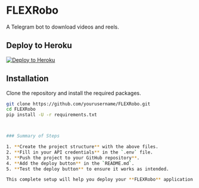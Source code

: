 # FLEXRobo

A Telegram bot to download videos and reels.

## Deploy to Heroku

[![Deploy to Heroku](https://www.herokucdn.com/deploy/button.svg)](https://heroku.com/deploy?template=https://github.com/yourusername/FLEXRobo)

## Installation

Clone the repository and install the required packages.

```bash
git clone https://github.com/yourusername/FLEXRobo.git
cd FLEXRobo
pip install -U -r requirements.txt



### Summary of Steps

1. **Create the project structure** with the above files.
2. **Fill in your API credentials** in the `.env` file.
3. **Push the project to your GitHub repository**.
4. **Add the deploy button** in the `README.md`.
5. **Test the deploy button** to ensure it works as intended.

This complete setup will help you deploy your **FLEXRobo** application easily to Heroku directly from your GitHub repository. If you have any questions or need further assistance, feel free to ask!